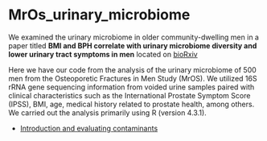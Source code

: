# MrOs_urinary_microbiome

We examined the urinary microbiome in older community-dwelling men in a paper titled **BMI and BPH correlate with urinary microbiome diversity and lower urinary tract symptoms in men** located on [bioRxiv](https://www.biorxiv.org/content/10.1101/2023.12.14.571758v1)

Here we have our code from the analysis of the urinary microbiome of 500 men from the Osteoporetic Fractures in Men Study (MrOS). We utilized 16S rRNA gene sequencing information from voided urine samples paired with clinical characteristics such as the International Prostate Symptom Score (IPSS), BMI, age,  medical history related to prostate health, among others. We carried out the analysis primarily using R (version 4.3.1).

* [Introduction and evaluating contaminants](https://KarstensLab.github.io/MrOs_urinary_microbiome/0.MrOS_EDA.html)

